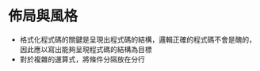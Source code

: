 # 佈局與風格
* 格式化程式碼的關鍵是呈現出程式碼的結構，邏輯正確的程式碼不會是醜的，因此應以寫出能夠呈現程式碼的結構為目標
* 對於複雜的運算式，將條件分隔放在分行
<!--stackedit_data:
eyJoaXN0b3J5IjpbLTc5NTE3OTA2NywtMTE0NzU0MDY3OCwxND
UwNTM1ODI0XX0=
-->